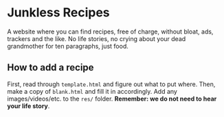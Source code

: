 # Junkless Recipes

A website where you can find recipes, free of charge, without bloat, ads, trackers and the like. No life stories, no crying about your dead grandmother for ten paragraphs, just food.

## How to add a recipe

First, read through `template.html` and figure out what to put where. Then, make a copy of `blank.html` and fill it in accordingly. Add any images/videos/etc. to the `res/` folder. **Remember: we do not need to hear your life story**.
